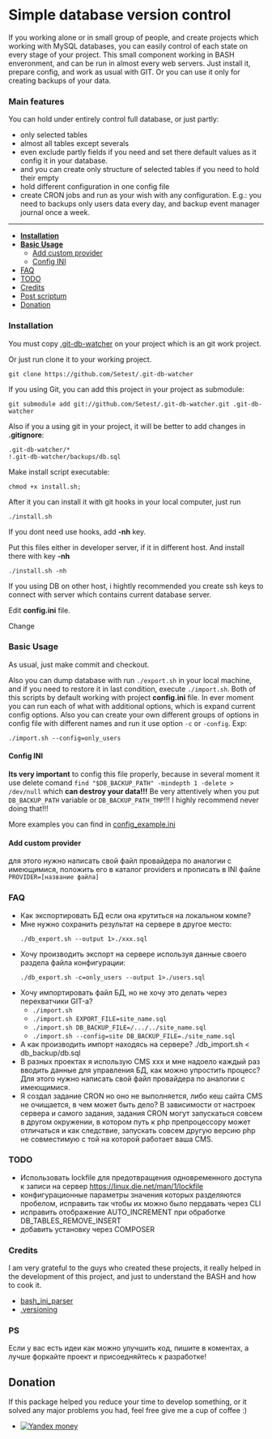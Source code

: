 Simple database version control
====================

If you working alone or in small group of people, and create projects which working
with MySQL databases, you can easily control of each state on every
stage of your project. This small component working in BASH enveronment, and can
be run in almost every web servers. Just install it, prepare config, and work as
usual with GIT. Or you can use it only for creating backups of your data.

### Main features

  You can hold under entirely control full database, or just partly:
  - only selected tables
  - almost all tables except severals
  - even exclude partly fields if you need and set there default values as it
    config it in your database.
  - and you can create only structure of selected tables if you need to hold their empty
  - hold different configuration in one config file
  - create CRON jobs and run as your wish with any configuration. E.g.: you need
    to backups only users data every day, and backup event manager journal once a week.

---

 - **[Installation](#installation)**
 - **[Basic Usage](#basic-usage)**
    - [Add custom provider](#add-custom-provider)
    - [Config INI](#config-ini)
 - [FAQ](#faq)
 - [TODO](#todo)
 - [Credits](#credits)
 - [Post scriptum](#ps)
 - [Donation](#donation)

### Installation

  You must copy [.git-db-watcher](https://github.com/Setest/.git-db-watcher) on your project
  which is an git work project.

  Or just run clone it to your working project.
  ```
  git clone https://github.com/Setest/.git-db-watcher
  ```

  If you using Git, you can add this project in your project as submodule:
  ```
  git submodule add git://github.com/Setest/.git-db-watcher.git .git-db-watcher
  ```

  Also if you a using git in your project, it will be better to add changes in **.gitignore**:
  ```
  .git-db-watcher/*
  !.git-db-watcher/backups/db.sql
  ```

  Make install script executable:
  ```
  chmod +x install.sh;
  ```

  After it you can install it with git hooks in your local computer, just run
  ```
  ./install.sh
  ```
  If you dont need use hooks, add **-nh** key.


  Put this files either in developer server, if it in different host. And
  install there with key **-nh**
  ```
  ./install.sh -nh
  ```

  If you using DB on other host, i hightly recommended you create ssh keys to
  connect with server which contains current database server.

  Edit **config.ini** file.

  Change

### Basic Usage

  As usual, just make commit and checkout.

  Also you can dump database with run `./export.sh` in your local machine, and
  if you need to restore it in last condition, execute `./import.sh`. Both of this
  scripts by default working with project **config.ini** file. In ever moment you can run
  each of what with additional options, which is expand current config options.
  Also you can create your own different groups of options in config file with different names
  and run it use option `-c` or `-config`. Exp:
  ```
  ./import.sh --config=only_users
  ```

#### Config INI

  **Its very important** to config this file properly, because in several moment it
  use delete comand `find "$DB_BACKUP_PATH" -mindepth 1 -delete > /dev/null` which
  **can destroy your data!!!** Be very attentively when you put `DB_BACKUP_PATH` variable
  or `DB_BACKUP_PATH_TMP`!!! I highly recommend never doing that!!!

  More examples you can find in [config_example.ini](https://github.com/Setest/.git-db-watcher/blob/master/config_example.ini)

#### Add custom provider

для этого нужно написать свой файл провайдера по аналогии с имеющимися,
положить его в каталог providers и прописать в INI файле `PROVIDER=[название файла]`


### FAQ

  - Как экспортировать БД если она крутиться на локальном компе?
  - Мне нужно сохранить результат на сервере в другое место:
    ```
    ./db_export.sh --output 1>./xxx.sql
    ```
  - Хочу производить экспорт на сервере используя данные своего раздела файла
    конфигурации:
    ```
    ./db_export.sh -с=only_users --output 1>./users.sql
    ```
  - Хочу импортировать файл БД, но не хочу это делать через перехватчики GIT-а?
      - ```./import.sh```
      - `./import.sh EXPORT_FILE=site_name.sql`
      - `./import.sh DB_BACKUP_FILE=/.../../site_name.sql`
      - `./import.sh --config=site DB_BACKUP_FILE=./site_name.sql`
  - A как производить импорт находясь на сервере?
    ./db_import.sh < db_backup/db.sql
  - В разных проектах я использую CMS xxx и мне надоело каждый раз вводить данные
    для управления БД, как можно упростить процесс?
      Для этого нужно написать свой файл провайдера по аналогии с имеющимися.
  - Я создал задание CRON но оно не выполняется, либо кеш сайта CMS не очищается,
    в чем может быть дело?
    В зависимости от настроек сервера и самого задания, задания CRON могут запускаться
    совсем в другом окружении, в котором путь к php препроцессору может отличаться
    и как следствие, запускать совсем другую версию php не совместимую с той
    на которой работает ваша CMS.

### TODO

  * Использовать lockfile для предотвращения одновременного доступа к записи на сервер
    https://linux.die.net/man/1/lockfile
  * конфигурационные параметры значения которых разделяются пробелом, исправить так
    чтобы их можно было пердавать через CLI
  * исправить отображение AUTO_INCREMENT при обработке DB_TABLES_REMOVE_INSERT
  * добавить установку через COMPOSER


### Credits

  I am very grateful to the guys who created these projects, it really helped in
  the development of this project, and just to understand the BASH and how to cook it.

  * [bash_ini_parser](https://raw.githubusercontent.com/albfan/bash-ini-parser/)
  * [.versioning](https://github.com/evandrocoan/.versioning/)


### PS

  Если у вас есть идеи как можно улучшить код, пишите в коментах, а лучше форкайте
  проект и присоедняйтесь к разработке!


## Donation

If this package helped you reduce your time to develop something, or it solved any major problems you had, feel free give me a cup of coffee :)

 - [![Yandex money](https://img.shields.io/badge/Yandex-donate-yellow.svg)](https://money.yandex.ru/to/410011611678383?default-sum=200)
